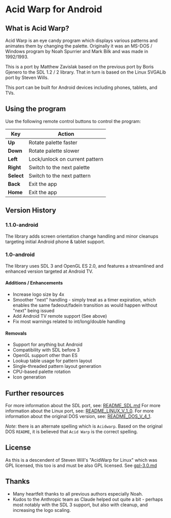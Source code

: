 # Acid Warp for Android

## What is Acid Warp?

Acid Warp is an eye candy program which displays various patterns and
animates them by changing the palette. Originally it was an MS-DOS / Windows
program by Noah Spurrier and Mark Bilk and was made in 1992/1993. 

This is a port by Matthew Zavislak based on the previous port by Boris Gjenero
to the SDL 1.2 / 2 library. That in turn is based on the Linux SVGALib port 
by Steven Wills.

This port can be built for Android devices including phones, tablets, and TVs.

## Using the program

Use the following remote control buttons to control the program:

| Key        | Action                            |
|------------|-----------------------------------|
| **Up**     | Rotate palette faster             |
| **Down**   | Rotate palette slower             |
| **Left**   | Lock/unlock on current pattern    |
| **Right**  | Switch to the next palette        |
| **Select** | Switch to the next pattern        |
| **Back**   | Exit the app                      |
| **Home**   | Exit the app                      |

## Version History

### 1.1.0-android
The library adds screen orientation change handling and minor cleanups targeting initial Android 
phone & tablet support.

### 1.0-android
The library uses SDL 3 and OpenGL ES 2.0, and features a streamlined and enhanced 
version targeted at Android TV.

#### Additions / Enhancements
- Increase logo size by 4x
- Smoother "next" handling - simply treat as a timer expiration, which enables
  the same fadeout/fadein transition as would happen without "next" being issued
- Add Android TV remote support (See above)
- Fix most warnings related to int/long/double handling

#### Removals
- Support for anything but Android
- Compatibility with SDL before 3
- OpenGL support other than ES
- Lookup table usage for pattern layout
- Single-threaded pattern layout generation
- CPU-based palette rotation
- Icon generation

## Further resources

For more information about the SDL port, see: [README_SDL.md](previous_ports/acidwarp-sdl/README_SDL.md)
For more information about the Linux port, see: [README_LINUX_V_1_0](README_LINUX_V_1_0).
For more information about the original DOS version, see: [README_DOS_V_4_1](README_DOS_V_4_1).

*Note*: there is an alternate spelling which is `Acidwarp`.  Based on the original DOS `README`,
it is believed that `Acid Warp` is the correct spelling.

## License

As this is a descendent of Steven Will's "AcidWarp for Linux" which was GPL licensed, this too
is and must be also GPL licensed.  See [gpl-3.0.md](gpl-3.0.md)

## Thanks

- Many heartfelt thanks to all previous authors especially Noah.
- Kudos to the Anthropic team as Claude helped out quite a bit - perhaps most notably 
  with the SDL 3 support, but also with cleanup, and increasing the logo scaling.
